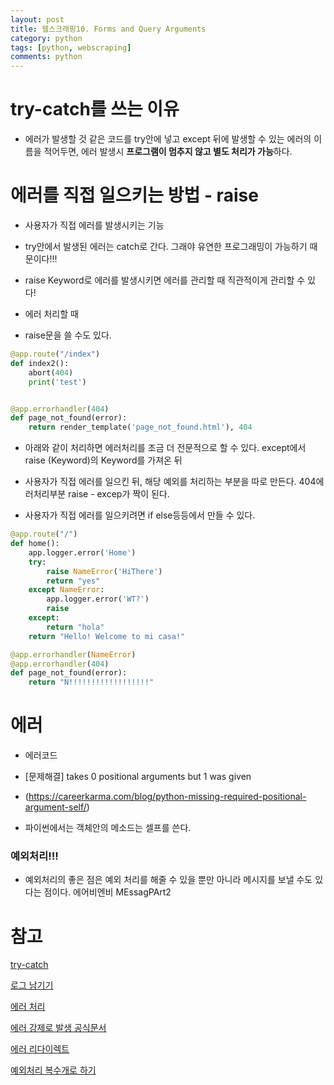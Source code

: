 ```yaml
---
layout: post
title: 웹스크래핑10. Forms and Query Arguments
category: python
tags: [python, webscraping]
comments: python
---
```


# try-catch를 쓰는 이유

- 에러가 발생할 것 같은 코드를 try안에 넣고 except 뒤에 발생할 수 있는 에러의 이름을 적어두면, 에러 발생시 **프로그램이 멈추지 않고 별도 처리가 가능**하다.

# 에러를 직접 일으키는 방법 - raise

- 사용자가 직접 에러를 발생시키는 기능

- try안에서 발생된 에러는 catch로 간다. 그래야 유연한 프로그래밍이 가능하기 때문이다!!!

- raise Keyword로 에러를 발생시키면 에러를 관리할 때 직관적이게 관리할 수 있다!

- 에러 처리할 때

- raise문을 쓸 수도 있다.

```python
@app.route("/index")
def index2():
    abort(404)
    print('test')


@app.errorhandler(404)
def page_not_found(error):
    return render_template('page_not_found.html'), 404

```

- 아래와 같이 처리하면 에러처리를 조금 더 전문적으로 할 수 있다. except에서 raise (Keyword)의 Keyword를 가져온 뒤

- 사용자가 직접 에러를 일으킨 뒤, 해당 예외를 처리하는 부분을 따로 만든다. 404에러처리부분 raise - excep가 짝이 된다.

- 사용자가 직접 에러를 일으키려면 if else등등에서 만들 수 있다.

```python
@app.route("/")
def home():
    app.logger.error('Home')
    try:
        raise NameError('HiThere')
        return "yes"
    except NameError:
        app.logger.error('WT?')
        raise
    except:
        return "hola"
    return "Hello! Welcome to mi casa!"

@app.errorhandler(NameError)
@app.errorhandler(404)
def page_not_found(error):
    return "N!!!!!!!!!!!!!!!!!!"
```

# 에러

- 에러코드

- [문제해결] takes 0 positional arguments but 1 was given

- (https://careerkarma.com/blog/python-missing-required-positional-argument-self/)

- 파이썬에서는 객체안의 메소드는 셀프를 쓴다.

### 예외처리!!!

- 예외처리의 좋은 점은 예외 처리를 해줄 수 있을 뿐만 아니라 메시지를 보낼 수도 있다는 점이다. 에어비엔비 MEssagPArt2


# 참고

[try-catch](https://wayhome25.github.io/python/2017/02/26/py-12-exception/)

[로그 남기기](https://www.fun-coding.org/flask_advanced-4.html)

[에러 처리](https://fenderist.tistory.com/35)

[에러 강제로 발생 공식문서](https://docs.python.org/ko/3/tutorial/errors.html)

[에러 리다이렉트](https://fenderist.tistory.com/103)

[예외처리 복수개로 하기](https://ponyozzang.tistory.com/494)